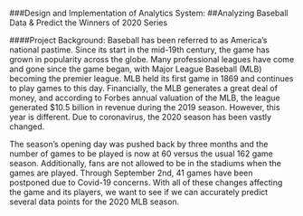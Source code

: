 ###Design and Implementation of Analytics System:
##Analyzing Baseball Data & Predict the Winners of 2020 Series

####Project Background:
Baseball has been referred to as America’s national pastime. Since its start in the mid-19th century, the game has grown in popularity across the globe. Many professional leagues have come and gone since the game began, with Major League Baseball (MLB) becoming the premier league. MLB held its first game in 1869 and continues to play games to this day. Financially, the MLB generates a great deal of money, and according to Forbes annual valuation of the MLB, the league generated $10.5 billion in revenue during the 2019 season. However, this year is different. Due to coronavirus, the 2020 season has been vastly changed. 
 
The season’s opening day was pushed back by three months and the number of games to be played is now at 60 versus the usual 162 game season. Additionally, fans are not allowed to be in the stadiums when the games are played. Through September 2nd, 41 games have been postponed due to Covid-19 concerns. With all of these changes affecting the game and its players, we want to see if we can accurately predict several data points for the 2020 MLB season.

